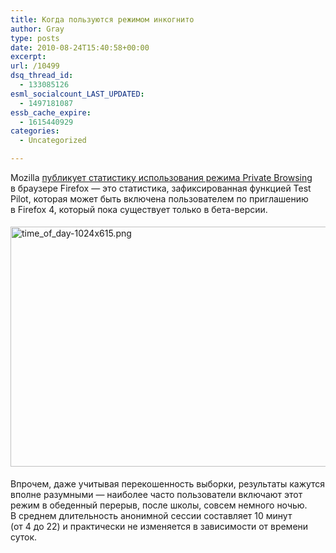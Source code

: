 ```yaml
---
title: Когда пользуются режимом инкогнито
author: Gray
type: posts
date: 2010-08-24T15:40:58+00:00
excerpt:
url: /10499
dsq_thread_id:
  - 133085126
esml_socialcount_LAST_UPDATED:
  - 1497181087
essb_cache_expire:
  - 1615440929
categories:
  - Uncategorized

---
```








Mozilla <a href="http://blog.mozilla.com/metrics/2010/08/23/understanding-private-browsing/" target="_blank">публикует статистику использования режима Private Browsing</a> в&nbsp;браузере Firefox&nbsp;&mdash; это статистика, зафиксированная функцией Test Pilot, которая может быть включена пользователем по&nbsp;приглашению в&nbsp;Firefox&nbsp;4, который пока существует только в&nbsp;бета-версии.

<img src="https://i2.wp.com/forumimg.net/blog/time_of_day-1024x615.png?resize=640%2C384" width="640" height="384" alt="time_of_day-1024x615.png" style="margin-top:5px; margin-bottom:5px;" data-recalc-dims="1" /> 

Впрочем, даже учитывая перекошенность выборки, результаты кажутся вполне разумными&nbsp;&mdash; наиболее часто пользователи включают этот режим в&nbsp;обеденный перерыв, после школы, совсем немного ночью. В&nbsp;среднем длительность анонимной сессии составляет 10&nbsp;минут (от&nbsp;4&nbsp;до&nbsp;22) и&nbsp;практически не&nbsp;изменяется в&nbsp;зависимости от&nbsp;времени суток.